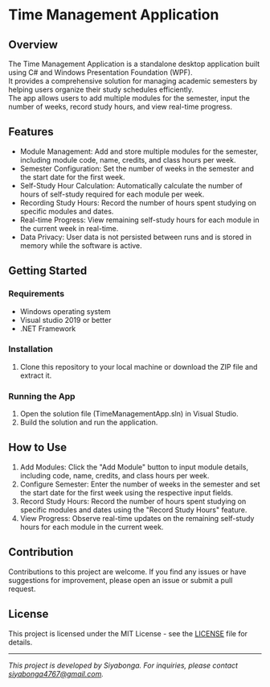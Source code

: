 # Time Management Application


## Overview

The Time Management Application is a standalone desktop application built using C# and Windows Presentation Foundation (WPF).  
It provides a comprehensive solution for managing academic semesters by helping users organize their study schedules efficiently.  
The app allows users to add multiple modules for the semester, input the number of weeks, record study hours, and view real-time progress.

## Features

- Module Management: Add and store multiple modules for the semester, including module code, name, credits, and class hours per week.
- Semester Configuration: Set the number of weeks in the semester and the start date for the first week.
- Self-Study Hour Calculation: Automatically calculate the number of hours of self-study required for each module per week.
- Recording Study Hours: Record the number of hours spent studying on specific modules and dates.
- Real-time Progress: View remaining self-study hours for each module in the current week in real-time.
- Data Privacy: User data is not persisted between runs and is stored in memory while the software is active.

## Getting Started

### Requirements

- Windows operating system
- Visual studio 2019 or better
- .NET Framework

### Installation

1. Clone this repository to your local machine or download the ZIP file and extract it.

### Running the App

1. Open the solution file (TimeManagementApp.sln) in Visual Studio.
2. Build the solution and run the application.

## How to Use

1. Add Modules: Click the "Add Module" button to input module details, including code, name, credits, and class hours per week.
2. Configure Semester: Enter the number of weeks in the semester and set the start date for the first week using the respective input fields.
3. Record Study Hours: Record the number of hours spent studying on specific modules and dates using the "Record Study Hours" feature.
4. View Progress: Observe real-time updates on the remaining self-study hours for each module in the current week.

## Contribution

Contributions to this project are welcome. If you find any issues or have suggestions for improvement, please open an issue or submit a pull request.

## License

This project is licensed under the MIT License - see the [LICENSE](LICENSE) file for details.

---
*This project is developed by Siyabonga. For inquiries, please contact siyabonga4767@gmail.com.*
